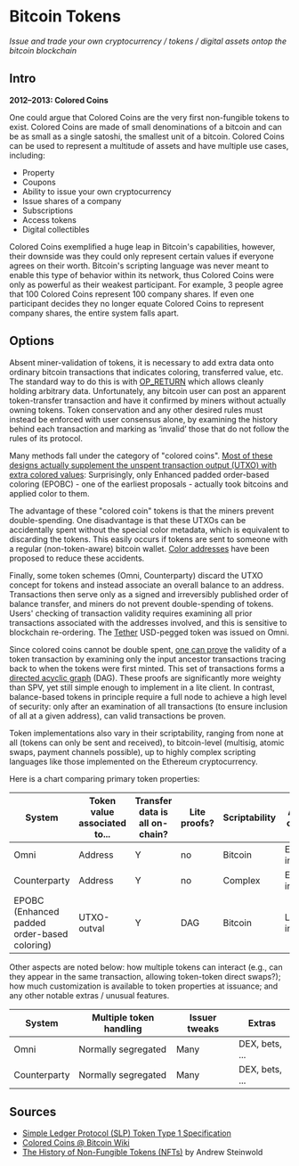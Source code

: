 # Bitcoin Tokens

_Issue and trade your own cryptocurrency / tokens / digital assets ontop the bitcoin blockchain_

## Intro

**2012–2013: Colored Coins**

One could argue that Colored Coins are the very first non-fungible tokens to exist.
Colored Coins are made of small denominations of a bitcoin and can be as small as a single satoshi,
the smallest unit of a bitcoin. Colored Coins can be used to represent a multitude of assets and have multiple use cases, including:

- Property
- Coupons
- Ability to issue your own cryptocurrency
- Issue shares of a company
- Subscriptions
- Access tokens
- Digital collectibles

Colored Coins exemplified a huge leap in Bitcoin's capabilities, however, their downside was they could only represent certain values if everyone agrees on their worth. Bitcoin's scripting language was never meant to enable this type of behavior within its network, thus Colored Coins were only as powerful as their weakest participant. For example, 3 people agree that 100 Colored Coins represent 100 company shares. If even one participant decides they no longer equate Colored Coins to represent company shares, the entire system falls apart.



## Options

Absent miner-validation of tokens, it is necessary to add extra data onto ordinary bitcoin transactions that indicates coloring, transferred value, etc. The standard way to do this is with [OP_RETURN](https://en.bitcoin.it/wiki/Script#Provably_Unspendable.2FPrunable_Outputs) which allows cleanly holding arbitrary data. Unfortunately, any bitcoin user can post an apparent token-transfer transaction and have it confirmed by miners without actually owning tokens. Token conservation and any other desired rules must instead be enforced with user consensus alone, by examining the history behind each transaction and marking as ‘invalid’ those that do not follow the rules of its protocol.

Many methods fall under the category of "colored coins".   [Most of these designs actually supplement the unspent transaction output (UTXO) with extra colored values](https://github.com/Colored-Coins/Colored-Coins-Protocol-Specification/wiki/Faq#coloring-satoshis): Surprisingly, only Enhanced padded order-based coloring (EPOBC) - one of the earliest proposals - actually took bitcoins and applied color to them.

The advantage of these "colored coin" tokens is that the miners prevent double-spending. One disadvantage is that these UTXOs can be accidentally spent without the special color metadata, which is equivalent to discarding the tokens. This easily occurs if tokens are sent to someone with a regular (non-token-aware) bitcoin wallet. [Color addresses](https://github.com/chromaway/ngcccbase/wiki/Addresses) have been proposed to reduce these accidents.

Finally, some token schemes (Omni, Counterparty) discard the UTXO concept for tokens and instead associate an overall balance to an address. Transactions then serve only as a signed and irreversibly published order of balance transfer, and miners do not prevent double-spending of tokens. Users' checking of transaction validity requires examining all prior transactions associated with the addresses involved, and this is sensitive to blockchain re-ordering. The [Tether](https://en.wikipedia.org/wiki/Tether_(cryptocurrency)) USD-pegged token was issued on Omni.

Since colored coins cannot be double spent, [one can prove](https://www.reddit.com/r/Bitcoin/comments/26mzbb/chromawallet_colored_coins_v007_beta_it/chsm1na/) the validity of a token transaction by examining only the input ancestor transactions tracing back to when the tokens were first minted. This set of transactions forms a [directed acyclic graph](https://en.wikipedia.org/wiki/Directed_acyclic_graph) (DAG). These proofs are significantly more weighty than SPV, yet still simple enough to implement in a lite client. In contrast, balance-based tokens in principle require a full node to achieve a high level of security: only after an examination of all transactions (to ensure inclusion of all at a given address), can valid transactions be proven.

Token implementations also vary in their scriptability, ranging from none at all (tokens can only be sent and received), to bitcoin-level (multisig, atomic swaps, payment channels possible), up to highly complex scripting languages like those implemented on the Ethereum cryptocurrency.

Here is a chart comparing primary token properties:


| System   | Token value associated to... |  Transfer data is all on-chain? | Lite proofs?  | Scriptability | Adoption obstacles |
|----------|-----------------------------|---------------------------------|----------------|--------------|--------------------|
|  Omni        | Address   | Y |  no   | Bitcoin   | Ecosystem integration |
| Counterparty | Address   | Y |  no   | Complex   | Ecosystem integration |
| EPOBC (Enhanced padded order-based coloring)        | UTXO-outval | Y  | DAG | Bitcoin  |  Lack of interest  |



Other aspects are noted below: how multiple tokens can interact (e.g., can they appear in the same transaction, allowing token-token direct swaps?); how much customization is available to token properties at issuance; and any other notable extras / unusual features.

| System | Multiple token handling | Issuer tweaks | Extras  |
|--------|-------------------------|---------------|---------|
| Omni   | Normally segregated     | Many          | DEX, bets, ... |
| Counterparty  |  Normally segregated  |  Many    |  DEX, bets, ... |









## Sources

- [Simple Ledger Protocol (SLP) Token Type 1 Specification](https://github.com/simpleledger/slp-specifications/blob/master/slp-token-type-1.md)
- [Colored Coins @ Bitcoin Wiki](https://en.bitcoin.it/wiki/Colored_Coins)
- [The History of Non-Fungible Tokens (NFTs)](https://medium.com/@Andrew.Steinwold/the-history-of-non-fungible-tokens-nfts-f362ca57ae10) by Andrew Steinwold


